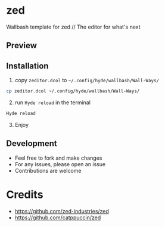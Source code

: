 # zed

Wallbash template for zed // The editor for what's next

## Preview

## Installation

1. copy `zeditor.dcol` to `~/.config/hyde/wallbash/Wall-Ways/`

```bash
cp zeditor.dcol ~/.config/hyde/wallbash/Wall-Ways/
```

2. run `Hyde reload` in the terminal

```bash
Hyde reload
```

3. Enjoy

## Development

- Feel free to fork and make changes
- For any issues, please open an issue
- Contributions are welcome

# Credits

- https://github.com/zed-industries/zed
- https://github.com/catppuccin/zed
